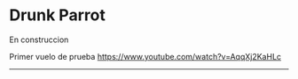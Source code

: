 ﻿# Drunk Parrot

En construccion

Primer vuelo de prueba https://www.youtube.com/watch?v=AqqXj2KaHLc
***********************************************************************************

